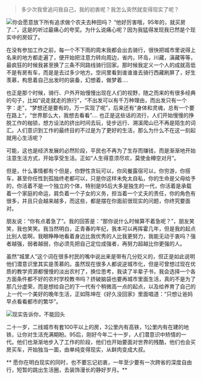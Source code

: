 > 多少次我曾追问我自己，我的初衷呢？我怎么突然就变得现实了呢？

![你会愿意放下所有追求做个农夫去种田吗？](http://upload-images.jianshu.io/upload_images/2166524-64899c7686352c53.png?imageMogr2/auto-orient/strip%7CimageView2/2/w/1240)
“他好厉害哦，95年的，就买房了..”，这是的听过最痛心的夸奖。为什么说痛心呢？因为我猛得发现我已然是个现实中的房奴了。

在没有参加工作之前，每一个不下雨的周末我都会出去骑行，很快把城市里说得上名来的地方都走遍了，便开始把注意力转向周边，省内，环岛，川藏，滇藏等等，最疯狂的时候我甚至换了三条不同路线骑行回家。那时候我定义一个人的成就高低不是有房有车，而是是去过多少地方。空间里看到谁谁谁去骑行西藏刷屏了，好生羡慕，构思着自己出发时的装备，幻想着，做梦着....

也正是那个时候，骑行、户外开始慢慢出现在人们的视野，随之而来的有很多经典的句子，比如“说走就走的旅行”，“不出发可以有千万种理由，而出发只有一个字：走”，“梦想还是要有的，万一实现了呢”，后来还有“身体和灵魂，总有一个要在路上“，“世界那么大，我想去看看”.... 也正是这些话的流行，人们开始慢慢的挣脱工作的枷锁，想方设法的挤出时间去玩，徒步远行、溯溪爬山已不再是陌生的词汇。人们意识到工作的最终目的不过是为了更好的生活，那么为什么不在这一刻起就用心生活呢？

可能，这也是经济发展的必然阶段，平民也不再为了生存而赚钱，而是渐渐地开始注意生活方式，开始享受生活。正如“人生得意须尽欢，莫使金樽空对月”。

但是，什么事情都有个但是，你野性贪玩可以，你风餐露宿可以，你穷游，你搭车，甚至你任性到孤独终老都可以，只是你这样未免太自私，你的生命是父母给予的，你活着不是一个独立的个体，特别是95后大多是独生的一代，你活着是承载着一个家庭的命运，肩负着一个子女的义务，担当着一个丈夫的责任，你的角色有很多，并且只会越来越多，而这些，都是摆在你面前很现实的问题，你终究要面对。

朋友说：“你有点着急了”。我的回答是：“那你说什么时候算不着急呢？”，朋友笑笑，我也笑笑。我当然明白，正青春的年纪，我本可以再挥霍几年，但是我的起点比别人低啊，我眼睁睁地看着身边比我优秀的人比我更努力，我能无动于衷吗？强者越强，弱者越弱，你必须先把自己定位成强者，再努力超越比你更强的人。

虽然“城里人”这个词在很多村民的嘴中说出来是带有几分贬义的，但正是如此说明他们潜意识里其实是羡慕的。虽然现在很多人都说逆城市化，但是可曾想过现在优质的教学资源都慢慢的淡出农村了，换位思考，我读了半辈子书，我会选择一个各方面条件都不好的农村学校教书吗？挤破脑袋也要再城市里面生活，真的不是为了那几分虚荣，而是想给自己的下一代有个稍微高一点的起点，以及给养育了自己的上一代一个美好的晚年生活，正如陈坤在《好久没回家》里面唱道：“只想让爸妈早点看看都市的繁华”。

![现实告诉你，不能回头](http://upload-images.jianshu.io/upload_images/2166524-f04af7ac54af3302.png?imageMogr2/auto-orient/strip%7CimageView2/2/w/1240)

二十一岁，二线城市有套100平以上的房，3公里内有高铁，1公里内有在建的地铁，让你对生活充满期盼。95后，刚好今年二十一岁，人们潜意识中矫情的一代。他们也渐渐地步入了工作的阶段，他们也开始要面对世界的残酷，他们也会买房买车，开始独当一面，由单纯变得现实，从鲜肉变成大叔。

** 愿你在明白现实的同时，也不要忘记初衷，一年至少要有一次跨省的深度自由行，短暂的跳出生活圈，去装饰漫长的静好岁月。**
